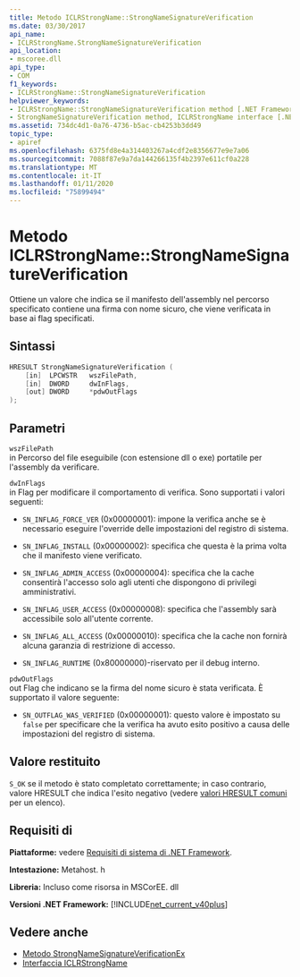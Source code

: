 ```yaml
---
title: Metodo ICLRStrongName::StrongNameSignatureVerification
ms.date: 03/30/2017
api_name:
- ICLRStrongName.StrongNameSignatureVerification
api_location:
- mscoree.dll
api_type:
- COM
f1_keywords:
- ICLRStrongName::StrongNameSignatureVerification
helpviewer_keywords:
- ICLRStrongName::StrongNameSignatureVerification method [.NET Framework hosting]
- StrongNameSignatureVerification method, ICLRStrongName interface [.NET Framework hosting]
ms.assetid: 734dc4d1-0a76-4736-b5ac-cb4253b3dd49
topic_type:
- apiref
ms.openlocfilehash: 6375fd8e4a314403267a4cdf2e8356677e9e7a06
ms.sourcegitcommit: 7088f87e9a7da144266135f4b2397e611cf0a228
ms.translationtype: MT
ms.contentlocale: it-IT
ms.lasthandoff: 01/11/2020
ms.locfileid: "75899494"
---
```

# <a name="iclrstrongnamestrongnamesignatureverification-method"></a>Metodo ICLRStrongName::StrongNameSignatureVerification
Ottiene un valore che indica se il manifesto dell'assembly nel percorso specificato contiene una firma con nome sicuro, che viene verificata in base ai flag specificati.  
  
## <a name="syntax"></a>Sintassi  
  
```cpp  
HRESULT StrongNameSignatureVerification (  
    [in]  LPCWSTR   wszFilePath,  
    [in]  DWORD     dwInFlags,  
    [out] DWORD     *pdwOutFlags  
);  
```  
  
## <a name="parameters"></a>Parametri  
 `wszFilePath`  
 in Percorso del file eseguibile (con estensione dll o exe) portatile per l'assembly da verificare.  
  
 `dwInFlags`  
 in Flag per modificare il comportamento di verifica. Sono supportati i valori seguenti:  
  
- `SN_INFLAG_FORCE_VER` (0x00000001): impone la verifica anche se è necessario eseguire l'override delle impostazioni del registro di sistema.  
  
- `SN_INFLAG_INSTALL` (0x00000002): specifica che questa è la prima volta che il manifesto viene verificato.  
  
- `SN_INFLAG_ADMIN_ACCESS` (0x00000004): specifica che la cache consentirà l'accesso solo agli utenti che dispongono di privilegi amministrativi.  
  
- `SN_INFLAG_USER_ACCESS` (0x00000008): specifica che l'assembly sarà accessibile solo all'utente corrente.  
  
- `SN_INFLAG_ALL_ACCESS` (0x00000010): specifica che la cache non fornirà alcuna garanzia di restrizione di accesso.  
  
- `SN_INFLAG_RUNTIME` (0x80000000)-riservato per il debug interno.  
  
 `pdwOutFlags`  
 out Flag che indicano se la firma del nome sicuro è stata verificata. È supportato il valore seguente:  
  
- `SN_OUTFLAG_WAS_VERIFIED` (0x00000001): questo valore è impostato su `false` per specificare che la verifica ha avuto esito positivo a causa delle impostazioni del registro di sistema.  
  
## <a name="return-value"></a>Valore restituito  
 `S_OK` se il metodo è stato completato correttamente; in caso contrario, valore HRESULT che indica l'esito negativo (vedere [valori HRESULT comuni](/windows/win32/seccrypto/common-hresult-values) per un elenco).  
  
## <a name="requirements"></a>Requisiti di  
 **Piattaforme:** vedere [Requisiti di sistema di .NET Framework](../../../../docs/framework/get-started/system-requirements.md).  
  
 **Intestazione:** Metahost. h  
  
 **Libreria:** Incluso come risorsa in MSCorEE. dll  
  
 **Versioni .NET Framework:** [!INCLUDE[net_current_v40plus](../../../../includes/net-current-v40plus-md.md)]  
  
## <a name="see-also"></a>Vedere anche

- [Metodo StrongNameSignatureVerificationEx](../../../../docs/framework/unmanaged-api/hosting/iclrstrongname-strongnamesignatureverificationex-method.md)
- [Interfaccia ICLRStrongName](../../../../docs/framework/unmanaged-api/hosting/iclrstrongname-interface.md)
